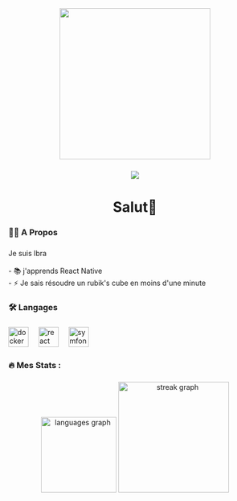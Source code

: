 <div align="center">
  <img height="300" src="https://ibradev.com/wp-content/uploads/2024/06/Erreur-12.png"  />
</div>

###

<div align="center">
  <img src="https://profile-counter.glitch.me/IbraZaou/count.svg?"  />
</div>

###

<h1 align="center">Salut👋</h1>

###

<h3 align="left">👩‍💻  A Propos</h3>

###

<p align="left">Je suis Ibra<br><br>- 📚 j'apprends React Native<br>- ⚡ Je sais résoudre un rubik's cube en moins d'une minute</p>

###

<h3 align="left">🛠 Langages</h3>

###

<div align="left">
  <img src="https://cdn.jsdelivr.net/gh/devicons/devicon/icons/docker/docker-plain-wordmark.svg" height="40" alt="docker logo"  />
  <img width="12" />
  <img src="https://cdn.jsdelivr.net/gh/devicons/devicon/icons/react/react-original.svg" height="40" alt="react logo"  />
  <img width="12" />
  <img src="https://cdn.jsdelivr.net/gh/devicons/devicon/icons/symfony/symfony-original.svg" height="40" alt="symfony logo"  />
</div>

###

<h3 align="left">🔥   Mes Stats :</h3>

###

<div align="center">
  <img src="https://github-readme-stats.vercel.app/api/top-langs?username=IbraZaou&locale=en&hide_title=false&layout=compact&card_width=320&langs_count=5&theme=dracula&hide_border=false&order=2" height="150" alt="languages graph"  />
  <img src="https://streak-stats.demolab.com?user=IbraZaou&locale=en&mode=daily&theme=dark&hide_border=false&border_radius=5&order=3" height="220" alt="streak graph"  />
</div>

###
